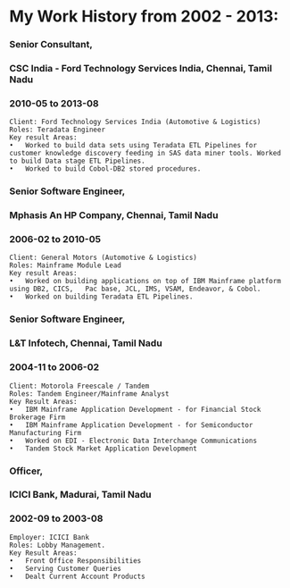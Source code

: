 # My Work History from 2002 - 2013:


### Senior Consultant,        
### CSC India - Ford Technology Services India, Chennai, Tamil Nadu            
### 2010-05 to 2013-08

``` 
Client: Ford Technology Services India (Automotive & Logistics)
Roles: Teradata Engineer 
Key result Areas:
•	Worked to build data sets using Teradata ETL Pipelines for customer knowledge discovery feeding in SAS data miner tools. Worked to build Data stage ETL Pipelines.
•	Worked to build Cobol-DB2 stored procedures.

```

### Senior Software Engineer,        
### Mphasis An HP Company, Chennai, Tamil Nadu            
### 2006-02 to 2010-05

``` 
Client: General Motors (Automotive & Logistics)
Roles: Mainframe Module Lead
Key result Areas:
•	Worked on building applications on top of IBM Mainframe platform using DB2, CICS,   Pac base, JCL, IMS, VSAM, Endeavor, & Cobol.
•	Worked on building Teradata ETL Pipelines.

```

### Senior Software Engineer, 
### L&T Infotech, Chennai, Tamil Nadu                     
### 2004-11 to 2006-02

``` 
Client: Motorola Freescale / Tandem
Roles: Tandem Engineer/Mainframe Analyst
Key Result Areas:
•	IBM Mainframe Application Development - for Financial Stock Brokerage Firm
•	IBM Mainframe Application Development - for Semiconductor Manufacturing Firm
•	Worked on EDI - Electronic Data Interchange Communications
•	Tandem Stock Market Application Development

```

### Officer, 
### ICICI Bank, Madurai, Tamil Nadu                     
### 2002-09 to 2003-08

``` 
Employer: ICICI Bank
Roles: Lobby Management.
Key Result Areas:
•	Front Office Responsibilities
•	Serving Customer Queries
•	Dealt Current Account Products

```

